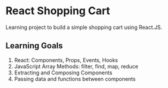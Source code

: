 # React Shopping Cart

Learning project to build a simple shopping cart using React.JS.

## Learning Goals

1. React: Components, Props, Events, Hooks
2. JavaScript Array Methods: filter, find, map, reduce
3. Extracting and Composing Components
4. Passing data and functions between components
